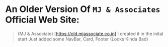 # An Older Version Of `MJ & Associates` Official Web Site: 
> (MJ & Associate) [https://old.mjassociate.co.in]
> I created it in the inital start
> Just added some NavBar, Card, Footer (Looks Kinda Bad)
